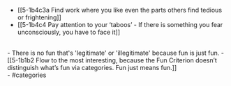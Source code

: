- [[5-1b4c3a Find work where you like even the parts others find tedious or frightening]]
- [[5-1b4c4 Pay attention to your ‘taboos’ - If there is something you fear unconsciously, you have to face it]]
<br>
- There is no fun that's 'legitimate' or 'illegitimate' because fun is just fun.
- [[5-1b1b2 Flow to the most interesting, because the Fun Criterion doesn’t distinguish what’s fun via categories. Fun just means fun.]]
<br>
- #categories
